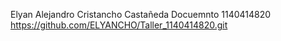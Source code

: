 Elyan Alejandro Cristancho Castañeda
Docuemnto 1140414820
https://github.com/ELYANCHO/Taller_1140414820.git
